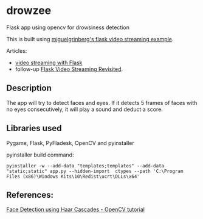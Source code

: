 
# drowzee
Flask app using opencv for drowsiness detection

This is built using [miguelgrinberg\'s flask video streaming example](https://github.com/miguelgrinberg/flask-video-streaming/tree/v1).

Articles:

* [video streaming with Flask](http://blog.miguelgrinberg.com/post/video-streaming-with-flask) 
* follow-up [Flask Video Streaming Revisited](http://blog.miguelgrinberg.com/post/flask-video-streaming-revisited).

## Description

The app will try to detect faces and eyes. If it detects 5 frames of faces with no eyes consecutively, it will play a sound and deduct a score.

## Libraries used

Pygame, Flask, PyFladesk, OpenCV and pyinstaller

pyinstaller build command:

    pyinstaller -w --add-data "templates;templates" --add-data "static;static" app.py --hidden-import  ctypes --path 'C:\Program Files (x86)\Windows Kits\10\Redist\ucrt\DLLs\x64'   
      
## References: 

[Face Detection using Haar Cascades - OpenCV tutorial](https://docs.opencv.org/3.3.0/d7/d8b/tutorial_py_face_detection.html)
